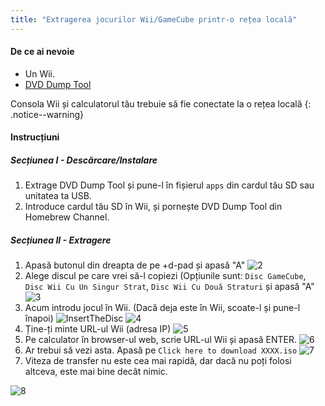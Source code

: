 ```yaml
---
title: "Extragerea jocurilor Wii/GameCube printr-o rețea locală"
---
```


#### De ce ai nevoie

* Un Wii.
* [DVD Dump Tool](/assets/files/DVDDumpTool.zip)

Consola Wii și calculatorul tău trebuie să fie conectate la o rețea locală
{: .notice--warning}

#### Instrucțiuni

##### Secțiunea I - Descărcare/Instalare

1. Extrage DVD Dump Tool și pune-l în fișierul `apps` din cardul tău SD sau unitatea ta USB.
1. Introduce cardul tău SD în Wii, și pornește DVD Dump Tool din Homebrew Channel.

##### Secțiunea II - Extragere

1. Apasă butonul din dreapta de pe +d-pad și apasă "A" ![2](/images/DumpDiscs_LAN/2.png)
1. Alege discul pe care vrei să-l copiezi (Opțiunile sunt: `Disc GameCube`, `Disc Wii Cu Un Singur Strat`, `Disc Wii Cu Două Straturi` și apasă "A" ![3](/images/DumpDiscs_LAN/3.png)
1. Acum introdu jocul în Wii. (Dacă deja este în Wii, scoate-l și pune-l înapoi) ![InsertTheDisc](/images/DumpDiscs_LAN/insertthedisc.jpg) ![4](/images/DumpDiscs_LAN/4.png)
1. Ține-ți minte URL-ul Wii (adresa IP) ![5](/images/DumpDiscs_LAN/5.png)
1. Pe calculator în browser-ul web, scrie URL-ul Wii și apasă ENTER. ![6](/images/DumpDiscs_LAN/6.png)
1. Ar trebui să vezi asta. Apasă pe `Click here to download XXXX.iso` ![7](/images/DumpDiscs_LAN/7.jpg)
1. Viteza de transfer nu este cea mai rapidă, dar dacă nu poți folosi altceva, este mai bine decât nimic.

![8](/images/DumpDiscs_LAN/8.PNG)
